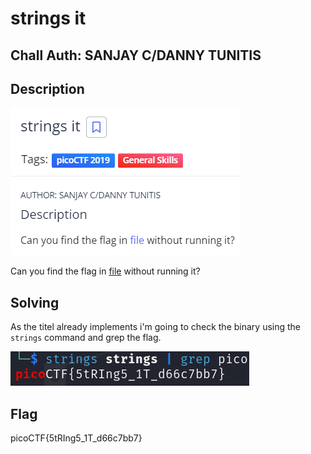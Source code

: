 # strings it
## Chall Auth: SANJAY C/DANNY TUNITIS

## Description

![](./description.png)

Can you find the flag in [file](./flag) without running it?

## Solving 

As the titel already implements i'm going to check the binary using the ```strings``` command and grep the flag.

![](./flag.png)

## Flag 

picoCTF{5tRIng5_1T_d66c7bb7}
